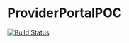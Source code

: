 # ProviderPortalPOC
[![Build Status](https://newproject26.visualstudio.com/_apis/public/build/definitions/77b2db81-9f10-4158-a890-95570c2afc04/6/badge)](https://newproject26.visualstudio.com/MyFirstProject/MyFirstProject%20Team/_build/index?buildId=32)
